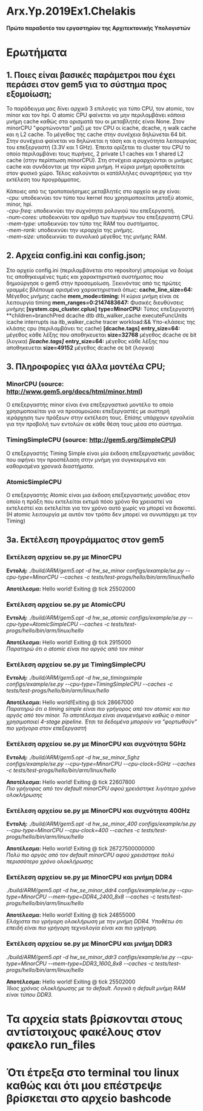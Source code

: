 # Arx.Yp.2019Ex1.Chelakis
**Πρώτο παραδοτέο του εργαστηρίου της Αρχιτεκτονικής Υπολογιστών**

# Ερωτήματα
## 1. Ποιες είναι βασικές παράμετροι που έχει περάσει στον gem5 για το σύστημα προς εξομοίωση;

Το παράδειγμα μας δίνει αρχικά 3 επιλογές για τύπο CPU, τον atomic, τον minor και τον hpi. Ο atomic CPU φαίνεται να μην περιλαμβάνει κάποια μνήμη cache καθώς στα ορισματά του οι μεταβλητές είναι None. Στον minorCPU "φορτώνονται" μαζί με τον CPU οι icache, dcache, η walk cache και η L2 cache.
Το μέγεθος της cache στην συνέχεια δηλώνεται 64 bit. 
Στην συνέχεια φαίνεται να δηλώνεται η τάση και η συχνότητα λειτουργίας του επεξεργαστή (3.3V και 1 GHz).
Έπειτα ορίζεται το cluster του CPU το οποίο περιλαμβάνει τους πυρήνες, 2 private L1 caches και 1 shared L2 cache (στην περίπτωση minorCPU).
Στη στνέχεια ιεραρχούνται οι μνήμες cache και συνδέονται με την κύρια μνήμη. 
Η κύρια μνήμη οριοθετείται στον φυσικό χώρο.
Τέλος καλούνται οι κατάλληλες συναρτήσεις για την εκτέλεση του προγράμματος.

Κάποιες από τις τροποποιήσημες μεταβλητές στο αρχείο se.py είναι:  
*-cpu:* υποδεικνύει τον τύπο του kernel που χρησιμοποιείται μεταξύ atomic, minor, hpi.  
*-cpu-freq:* υποδεικνύει την συχνότητα ρολογιού του επεξεργαστή.  
*-num-cores:* υποδεικνύει τον αριθμό των πυρήνων του επεξεργαστή CPU.  
*-mem-type:* υποδεικνύει τον τύπο της RAM του συστήματος.  
*-mem-rank:* υποδεικνύει την ιεραρχία της μνήμης.  
*-mem-size:* υποδεικνύει το συνολικό μέγεθος της μνήμης RAM.  

## 2. Αρχεία config.ini και config.json;
Στο αρχείο config.ini (περιλαμβάνεται στο repository) μπορούμε να δούμε τις αποθηκευμένες τιμές και χαρακτηριστικά συστήματος που δημιούργησε ο gem5 στην προσομοίωση.
Ξεκινόντας από τις πρώτες γραμμές βλέπουμε ορισμένα χαρακτηριστικά όπως:
**cache_line_size=64:** Μέγεθος μνήμης cache
**mem_mode=timing:** Η κύρια μνήμη είναι σε λειτουργία timing
**mem_ranges=0:2147483647:** Φυσικές διευθύνσεις μνήμης
**[system.cpu_cluster.cplus]**
**type=MinorCPU:** Τύπος επεξεργαστή
**children=branchPred dcache dtb dtb_walker_cache executeFuncUnits icache interrupts isa itb_walker_cache tracer workload:&& Υπο-κλάσεις της κλάσης cpu (περιλαμβάνει τις cache)
**[dcache.tags]**
**entry_size=64:** μέγεθος κάθε λέξης που αποθηκευεται
**size=32768** μέγεθος dcache σε bit (λογικα)
***[icache.tags]***
**entry_size=64:** μέγεθος κάθε λέξης που αποθηκευεται
**size=49152** μέγεθος dcache σε bit (λογικα)

## 3. Πληροφορίες για άλλα μοντέλα CPU;

### MinorCPU (source: http://www.gem5.org/docs/html/minor.html)
Ο επεξεργαστής minor είναι ένα επεξεργαστικό μοντέλο το οποίο χρησιμοποιείται για να προσομοιώσει επεξεργαστές με αυστηρή ιεράρχηση των πράξεων στην εκτέλεση τους. 
Επίσης υπάρχουν εργαλεία για την προβολή των εντολών σε κάθε θέση τους μέσα στο σύστημα. 

### TimingSimpleCPU (source: http://gem5.org/SimpleCPU)
Ο επεξεργαστής Timing Simple είναι μία έκδοση επεξεργαστικής μονάδας που αφήνει την προσπέλαση στην μνήμη για συγκεκριμένα και καθορισμένα χρονικά διαστήματα.

### AtomicSimpleCPU 
Ο επεξεργαστής Atomic είναι μια έκδοση επεξεργαστικής μονάδας στον οποίο η πράξη που εκτελείται εκτιμά πόσο χρόνο θα χρειαστεί να εκτελεστεί και εκτελείται για τον χρόνο αυτό χωρίς να μπορεί να διακοπεί. (Η atomic λειτουργία με αυτόν τον τρόπο δεν μπορεί να συνυπάρχει με την Timing)

## 3a. Εκτέλεση προγράμματος στον gem5
### Εκτέλεση αρχείου se.py με MinorCPU
**Εντολή:** *./build/ARM/gem5.opt -d hw_se_minor configs/example/se.py --cpu-type=MinorCPU --caches -c  tests/test-progs/hello/bin/arm/linux/hello*

**Αποτέλεσμα:** Hello world! Exiting @ tick 25502000

### Εκτέλεση αρχείου se.py με AtomicCPU
**Εντολή:** *./build/ARM/gem5.opt -d hw_se_atomic configs/example/se.py --cpu-type=AtomicSimpleCPU --caches -c  tests/test-progs/hello/bin/arm/linux/hello*

**Αποτέλεσμα:** Hello world! Exiting @ tick 2915000  
*Παρατηρώ ότι ο atomic είναι πιο αργός από τον minor*

### Εκτέλεση αρχείου se.py με TimingSimpleCPU
**Εντολή:** *./build/ARM/gem5.opt -d hw_se_timingsimple configs/example/se.py --cpu-type=TimingSimpleCPU --caches -c  tests/test-progs/hello/bin/arm/linux/hello*

**Αποτέλεσμα:** Hello world!Exiting @ tick 28667000  
*Παρατηρώ ότι ο timing simple είναι πιο γρήγορος από τον atomic και πιο αργός από τον minor. Το αποτέλεσμα είναι αναμενόμενο καθώς ο minor χρησιμοποιεί 4-stage pipeline. Έτσι τα δεδομένα μπορούν να "φορτωθούν" πιο γρήγορα στον επεξεργαστή*

### Εκτέλεση αρχείου se.py με MinorCPU και συχνότητα 5GHz
**Εντολή:** *./build/ARM/gem5.opt -d hw_se_minor_5ghz configs/example/se.py --cpu-type=MinorCPU --cpu-clock=5GHz  --caches -c  tests/test-progs/hello/bin/arm/linux/hello*

**Αποτέλεσμα:** Hello world! Exiting @ tick 22607800  
*Πιο γρήγορος από τον default minorCPU αφού χρειάστηκε λιγότερο χρόνο ολοκλήρωσης*

### Εκτέλεση αρχείου se.py με MinorCPU και συχνότητα 400Hz
**Εντολή:** *./build/ARM/gem5.opt -d hw_se_minor_400 configs/example/se.py --cpu-type=MinorCPU --cpu-clock=400  --caches -c  tests/test-progs/hello/bin/arm/linux/hello*

**Αποτέλεσμα:** Hello world! Exiting @ tick 26727500000000  
*Πολύ πιο αργός από τον default minorCPU αφού χρειάστηκε πολύ περισσότερο χρόνο ολοκλήρωσης*

### Εκτέλεση αρχείου se.py με MinorCPU και μνήμη DDR4
*./build/ARM/gem5.opt -d hw_se_minor_ddr4 configs/example/se.py --cpu-type=MinorCPU --mem-type=DDR4_2400_8x8  --caches -c  tests/test-progs/hello/bin/arm/linux/hello*

**Αποτέλεσμα:** Hello world! Exiting @ tick 24855000  
*Ελάχιστα πιο γρήγορη ολοκλήρωση με την μνήμη DDR4. Υποθέτω ότι επειδή είναι πιο γρήγορη τεχνολογία είναι και πιο γρήγορη.*

### Εκτέλεση αρχείου se.py με MinorCPU και μνήμη DDR3
*./build/ARM/gem5.opt -d hw_se_minor_ddr3 configs/example/se.py --cpu-type=MinorCPU --mem-type=DDR3_1600_8x8  --caches -c  tests/test-progs/hello/bin/arm/linux/hello*

**Αποτέλεσμα:** Hello world! Exiting @ tick 25502000  
*Ίδιος χρόνος ολοκλήρωσης με το default. Λογικά η default μνήμη RAM είναι τύπου DDR3.*

# **Τα αρχεία stats βρίσκονται στους αντίστοιχους φακέλους στον φακελο run_files**  
# **Ότι έτρεξα στο terminal του linux καθώς και ότι μου επέστρεψε βρίσκεται στο αρχείο bashcode**
